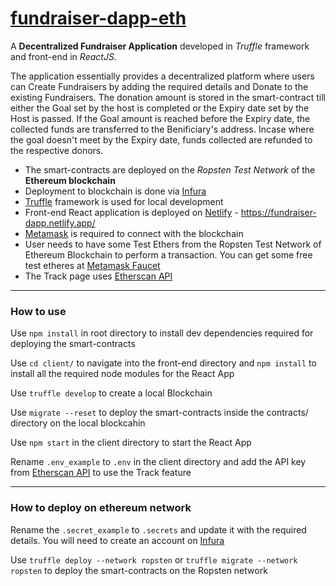# [fundraiser-dapp-eth](https://fundraiser-dapp.netlify.app/)

A **Decentralized Fundraiser Application** developed in *Truffle* framework and front-end in *ReactJS*.

The application essentially provides a decentralized platform where users can Create Fundraisers by adding the required details and Donate to the existing Fundraisers. The donation amount is stored in the smart-contract till either the Goal set by the host is completed or the Expiry date set by the Host is passed. If the Goal amount is reached before the Expiry date, the collected funds are transferred to the Benificiary's address. Incase where the goal doesn't meet by the Expiry date, funds collected are refunded to the respective donors.

- The smart-contracts are deployed on the *Ropsten Test Network* of the **Ethereum blockchain**
- Deployment to blockchain is done via [Infura](https://infura.io/)
- [Truffle](https://www.trufflesuite.com/docs/truffle/overview) framework is used for local development
- Front-end React application is deployed on [Netlify](https://www.netlify.com/) - https://fundraiser-dapp.netlify.app/
- [Metamask](https://chrome.google.com/webstore/detail/metamask/nkbihfbeogaeaoehlefnkodbefgpgknn?hl=en) is required to connect with the blockchain
- User needs to have some Test Ethers from the Ropsten Test Network of Ethereum Blockchain to perform a transaction. You can get some free test etheres at [Metamask Faucet](https://faucet.metamask.io/)
- The Track page uses [Etherscan API](https://etherscan.io/apis)

---

### How to use

Use `npm install` in root directory to install dev dependencies required for deploying the smart-contracts

Use `cd client/` to navigate into the front-end directory and `npm install` to install all the required node modules for the React App

Use `truffle develop` to create a local Blockchain

Use `migrate --reset` to deploy the smart-contracts inside the contracts/ directory on the local blockcahin

Use `npm start` in the client directory to start the React App

Rename `.env_example` to `.env` in the client directory and add the API key from [Etherscan API](https://etherscan.io/apis) to use the Track feature

---

### How to deploy on ethereum network

Rename the `.secret_example` to `.secrets` and update it with the required details. You will need to create an account on [Infura](https://infura.io/)

Use `truffle deploy --network ropsten` or `truffle migrate --network ropsten` to deploy the smart-contracts on the Ropsten network

